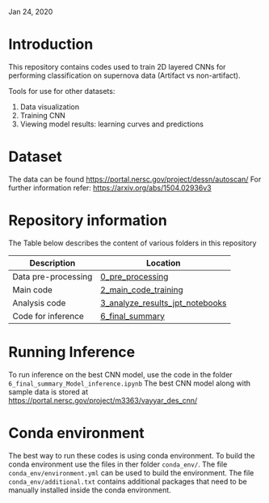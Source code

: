 Jan 24, 2020
# Introduction
This repository contains codes used to train 2D layered CNNs for performing classification on supernova data (Artifact vs non-artifact).

Tools for use for other datasets:
1. Data visualization
2. Training CNN
3. Viewing model results: learning curves and predictions

# Dataset
The data can be found https://portal.nersc.gov/project/dessn/autoscan/
For further information refer: https://arxiv.org/abs/1504.02936v3

# Repository information
The Table below describes the content of various folders in this repository

| Description | Location |
| --- | ---|
| Data pre-processing | [0_pre_processing](https://github.com/vmos1/cnn_supernova/tree/master/0_pre_processing) | 
| Main code | [2_main_code_training](https://github.com/vmos1/cnn_supernova/tree/master/2_main_code_training) |
| Analysis code | [3_analyze_results_jpt_notebooks](https://github.com/vmos1/cnn_supernova/tree/master/3_analyze_results_jpt_notebooks) |
| Code for inference | [6_final_summary](https://github.com/vmos1/cnn_supernova/tree/master/6_final_summary) |

# Running Inference

To run inference on the best CNN model, use the code in the folder `6_final_summary_Model_inference.ipynb`
The best CNN model along with sample data is stored at https://portal.nersc.gov/project/m3363/vayyar_des_cnn/

# Conda environment
The best way to run these codes is using conda environment. To build the conda environment use the files in ther folder
`conda_env/`. The file `conda_env/environment.yml` can be used to build the environment. The file `conda_env/additional.txt` contains additional packages that need to be manually installed inside the conda environment.


